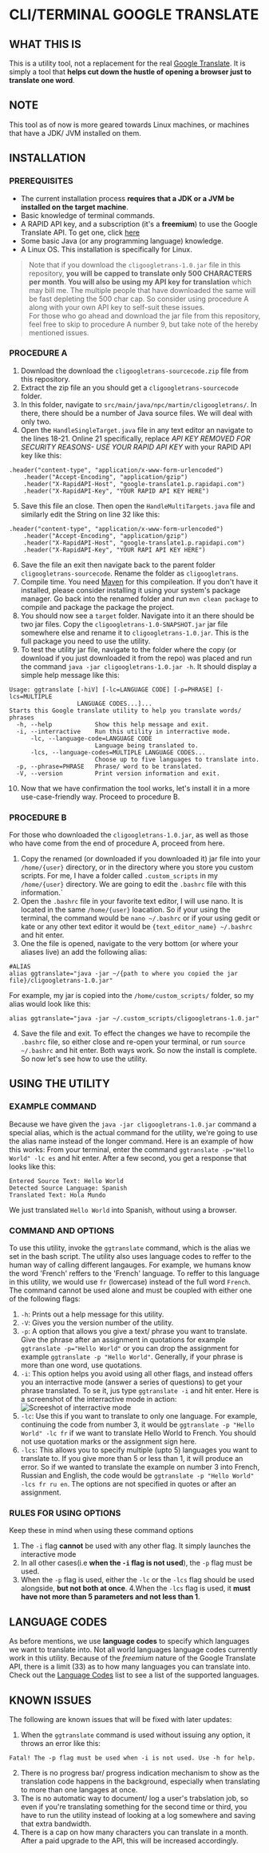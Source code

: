 # CLI/TERMINAL GOOGLE TRANSLATE
## WHAT THIS IS
This is a utility tool, not a replacement for the real [Google Translate](htpps://translate.google.com). It is simply a tool that **helps cut down the hustle of opening a browser just to translate one word**.  
## NOTE
This tool as of now is more geared towards Linux machines, or machines that have a JDK/ JVM installed on them.  
## INSTALLATION
### PREREQUISITES
- The current installation process **requires that a JDK or a JVM be installed on the target machine**.
- Basic knowledge of terminal commands.
- A RAPID API key, and a subscription (it's a **freemium**) to use the Google Translate API. To get one, click [here](https://https://rapidapi.com/googlecloud/api/google-translate1/) 
- Some basic Java (or any programming language) knowledge.
- A Linux OS. This installation is specifically for Linux.
>Note that if you download the `cligoogletrans-1.0.jar` file in this repository, **you will be capped to translate only 500 CHARACTERS per month**.
>**You will also be using my API key for translation** which may bill me. The multiple people that have downloaded the same will be fast depleting the 500 char cap. So consider using procedure A along with your own API key to self-suit these issues. \
>For those who go ahead and download the jar file from this repository, feel free to skip to procedure A number 9, but take note of the hereby mentioned issues.

### PROCEDURE A
1. Download the download the `cligoogletrans-sourcecode.zip` file from this repository.
2. Extract the zip file an you should get a `cligoogletrans-sourcecode` folder.
3. In this folder, navigate to `src/main/java/npc/martin/cligoogletrans/`. In there, there should be a number of Java source files. We will deal with only two.
4. Open the `HandleSingleTarget.java` file in any text editor an navigate to the lines 18-21. Online 21 specifically, replace _API KEY REMOVED FOR SECURITY REASONS- USE YOUR RAPID API KEY_ with your RAPID API key like this:
```
.header("content-type", "application/x-www-form-urlencoded")
    .header("Accept-Encoding", "application/gzip")
    .header("X-RapidAPI-Host", "google-translate1.p.rapidapi.com")
    .header("X-RapidAPI-Key", "YOUR RAPID API KEY HERE")
```
5. Save this file an close. Then open the `HandleMultiTargets.java` file and similarly edit the String on line 32 like this:
```
.header("content-type", "application/x-www-form-urlencoded")
    .header("Accept-Encoding", "application/gzip")
    .header("X-RapidAPI-Host", "google-translate1.p.rapidapi.com")
    .header("X-RapidAPI-Key", "YOUR RAPI API KEY HERE")
```
6. Save the file an exit then navigate back to the parent folder `cligoogletrans-sourcecode`. Rename the folder as `cligoogletrans`.
7. Compile time. You need [Maven](https://maven.apache.org) for this compileation. If you don't have it installed, please consider installing it using your system's package manager. Go back into the renamed folder and run `mvn clean package` to compile and package the package the project.
8. You should now see a `target` folder. Navigate into it an there should be two jar files.  Copy the `cligoogletrans-1.0-SNAPSHOT.jar` jar file somewhere else and rename it to `cligoogletrans-1.0.jar`. This is the full package you need to use the utility.
9. To test the utility jar file, navigate to the folder where the copy (or download if you just downloaded it from the repo) was placed and run the command `java -jar cligoogletrans-1.0.jar -h`. It should display a simple help message like this:
```
Usage: ggtranslate [-hiV] [-lc=LANGUAGE CODE] [-p=PHRASE] [-lcs=MULTIPLE 
                   LANGUAGE CODES...]...
Starts this Google translate utility to help you translate words/ phrases
  -h, --help            Show this help message and exit.
  -i, --interractive    Run this utility in interractive mode.
      -lc, --language-code=LANGUAGE CODE
                        Language being translated to.
      -lcs, --language-codes=MULTIPLE LANGUAGE CODES...
                        Choose up to five languages to translate into.
  -p, --phrase=PHRASE   Phrase/ word to be translated.
  -V, --version         Print version information and exit.
```
10. Now that we have confirmation the tool works, let's install it in a more use-case-friendly way. Proceed to procedure B.

### PROCEDURE B
For those who downloaded the `cligoogletrans-1.0.jar`, as well as those who have come from the end of procedure A, proceed from here.
1. Copy the renamed (or downloaded if you downloaded it) jar file into your `/home/{user}` directory, or in the directory where you store you custom scripts. For me, I have a folder called `.custom_scripts` in my `/home/{user}` directory. We are going to edit the `.bashrc` file with this information.`
2. Open the `.bashrc` file in your favorite text editor, I will use nano. It is located in the same `/home/{user}` loacation. So if your using the terminal, the command would be `nano ~/.bashrc` or if your using gedit or kate or any other text editor it would be `{text_editor_name} ~/.bashrc` and hit enter.
3. One the file is opened, navigate to the very bottom (or where your aliases live) an add the following alias:
```
#ALIAS
alias ggtranslate="java -jar ~/{path to where you copied the jar file}/cligoogletrans-1.0.jar"
```
For example, my jar is copied into the `/home/custom_scripts/` folder, so my alias would look like this:
```
alias ggtranslate="java -jar ~/.custom_scripts/cligoogletrans-1.0.jar"
```
4. Save the file and exit. To effect the changes we have to recompile the `.bashrc` file, so either close and re-open your terminal, or run `source ~/.bashrc` and hit enter. Both ways work. So now the install is complete. So now let's see how to use the utility.

## USING THE UTILITY
### EXAMPLE COMMAND
Because we have given the `java -jar cligoogletrans-1.0.jar` command a special alias, which is the actual command for the utility, we're going to use the alias name instead of the longer command.
Here is an example of how this works:
From your terminal, enter the command `ggtranslate -p="Hello World" -lc es` and hit enter. After a few second, you get a response that looks like this:
```
Entered Source Text: Hello World
Detected Source Language: Spanish
Translated Text: Hola Mundo
```
We just translated `Hello World` into Spanish, without using a browser.

### COMMAND AND OPTIONS
To use this utility, invoke the `ggtranslate` command, which is the alias we set in the bash script. 
The utility also uses language codes to reffer to the human way of calling different langauges. For example, we humans know the word 'French' reffers to the 'French' language. To reffer to this language in this utility, we would use `fr` (lowercase) instead of the full word `French`.
The command cannot be used alone and must be coupled with either one of the following flags:
1. `-h`: Prints out a help message for this utility.
2. `-V`: Gives you the version number of the utility.
3. `-p`: A option that allows you give a text/ phrase you want to translate. Give the phrase after an assignment in quotations for example `ggtranslate -p="Hello World"` or you can drop the assignment for example `ggtranslate -p "Hello World"`. Generally, if your phrase is more than one word, use quotations.
4. `-i`: This option helps you avoid using all other flags, and instead offers you an interractive mode (answer a series of questions) to get your phrase translated. To se it, jus type `ggtranslate -i` and hit enter. Here is a screenshot of the interractive mode in action:
![Screeshot of interractive mode](https://drive.google.com/file/d/1ABzeqYas9tQnToZPG0LQLPMyoc8QMdv0/view?usp=sharing)
5. `-lc`: Use this if you want to translate to only one language. For example, continuing the code from number 3, it would be `ggtranslate -p "Hello World" -lc fr` if we want to translate Hello World to French. You should not use quotation marks or the assignment sign here.
6. `-lcs`: This allows you to specify multiple (upto 5) languages you want to translate to. If you give more than 5 or less than 1, it will produce an error. So if we wanted to translate the example on number 3 into French, Russian and English, the code would be `ggtranslate -p "Hello World" -lcs fr ru en`. The options are not specified in quotes or after an assignment.

### RULES FOR USING OPTIONS
Keep these in mind when using these command options
1. The `-i` flag **cannot** be used with any other flag. It simply launches the interactive mode
2. In all other cases(i.e **when the `-i` flag is not used**), the `-p` flag must be used.
3. When the `-p` flag is used, either the `-lc` or the `-lcs` flag should be used alongside, **but not both at once**.
4.When the `-lcs` flag is used, it **must have not more than 5 parameters and not less than 1**.

## LANGUAGE CODES
As before mentions, we use **language codes** to specify which languages we want to translate into. 
Not all world languages language codes currently work in this utility. Because of the _freemium_ nature of the Google Translate API, there is a limit (33) as to how many languages you can translate into. 
Check out the [Language Codes](https://github.com/LunarkX/cli-google-translate/blob/master/Language%20Codes.txt) list to see a list of the supported languages.

## KNOWN ISSUES
The following are known issues that will be fixed with later updates:
1. When the `ggtranslate` command is used without issuing any option, it throws an error like this:
```
Fatal! The -p flag must be used when -i is not used. Use -h for help.
```
2. There is no progress bar/ progress indication mechanism to show as the translation code happens in the background, especially when translating to more than one langages at once.
3. The is no automatic way to document/ log a user's trabslation job, so even if you're translating something for the second time or third, you have to run the utility instead of looking at a log somewhere and saving that extra bandwidth.
4. There is a cap on how many characters you can translate in a month. After a paid upgrade to the API, this will be increased accordingly.